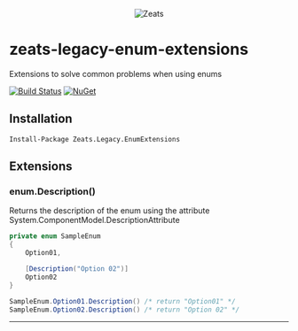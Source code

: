 <div align="center">

![Zeats](https://zeatsbalancaautomatica.blob.core.windows.net/icons/nuget.png)

</div>

# zeats-legacy-enum-extensions

Extensions to solve common problems when using enums

[![Build Status](https://dev.azure.com/zeats/Legacy/_apis/build/status/zeats-legacy-enum-extensions?branchName=master)](https://dev.azure.com/zeats/Legacy/_build/latest?definitionId=18&branchName=master)
[![NuGet](https://img.shields.io/nuget/v/Zeats.Legacy.EnumExtensions.svg)](https://www.nuget.org/packages/Zeats.Legacy.EnumExtensions)

## Installation

```PM>
Install-Package Zeats.Legacy.EnumExtensions
```

## Extensions

### enum.Description()
Returns the description of the enum using the attribute System.ComponentModel.DescriptionAttribute
```c#
private enum SampleEnum
{
    Option01,

    [Description("Option 02")]
    Option02
}

SampleEnum.Option01.Description() /* return "Option01" */
SampleEnum.Option02.Description() /* return "Option 02" */
```
---
